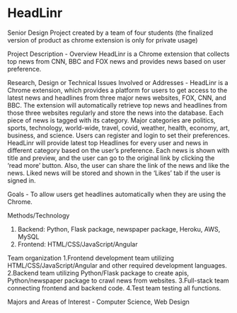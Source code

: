 # HeadLinr  
Senior Design Project created by a team of four students
(the finalized version of product as chrome extension is only for private usage) 

Project Description - Overview	HeadLinr is a Chrome extension that collects top news from CNN, BBC and FOX news and provides news based on user preference.
	
Research, Design or Technical Issues Involved or Addresses -	HeadLinr is a Chrome extension, which provides a platform for users to get access to the latest news and headlines from three major news websites, FOX, CNN, and BBC. The extension will automatically retrieve top news and headlines from those three websites regularly and store the news into the database. Each piece of news is tagged with its category. Major categories are politics, sports, technology, world-wide, travel, covid, weather, health, economy, art, business, and science. Users can register and login to set their preferences. HeadLinr will provide latest top Headlines for every user and news in different category based on the user’s preference. Each news is shown with title and preview, and the user can go to the original link by clicking the ‘read more’ button. Also, the user can share the link of the news and like the news. Liked news will be stored and shown in the ‘Likes’ tab if the user is signed in.
	
Goals -	To allow users get headlines automatically when they are using the Chrome.
	
Methods/Technology
1. Backend: Python, Flask package, newspaper package, Heroku, AWS, MySQL
2. Frontend: HTML/CSS/JavaScript/Angular
	
Team organization 
1.Frontend development team utilizing HTML/CSS/JavaScript/Angular and other required development languages.
2.Backend team utilizing Python/Flask package to create apis, Python/newspaper package to crawl news from websites.
3.Full-stack team connecting frontend and backend code.
4.Test team testing all functions.


Majors and Areas of Interest - Computer Science, Web Design
	
